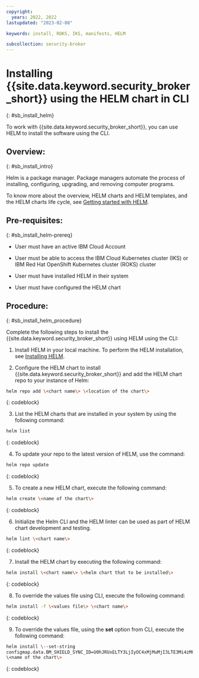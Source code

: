```yaml
---
copyright:
  years: 2022, 2022
lastupdated: "2023-02-08"

keywords: install, ROKS, IKS, manifests, HELM

subcollection: security-broker
---
```


# Installing {{site.data.keyword.security_broker_short}} using the HELM chart in CLI
{: #sb_install_helm}

To work with {{site.data.keyword.security_broker_short}}, you can use HELM to install the
software using the CLI.

## Overview:
{: #sb_install_intro}

Helm is a package manager. Package managers automate the process of
installing, configuring, upgrading, and removing computer programs.

To know more about the overview, HELM charts and HELM templates, and the
HELM charts life cycle, see [Getting started with
HELM](https://helm.sh/docs/).

## Pre-requisites:
{: #sb_install_helm-prereq}

-   User must have an active IBM Cloud Account

-   User must be able to access the IBM Cloud Kubernetes cluster (IKS)
    or IBM Red Hat OpenShift Kubernetes cluster (ROKS) cluster

-   User must have installed HELM in their system

-   User must have configured the HELM chart

## Procedure:
{: #sb_install_helm_procedure}

Complete the following steps to install the {{site.data.keyword.security_broker_short}} using
HELM using the CLI:

1.  Install HELM in your local machine. To perform the HELM
    installation, see [Installing
    HELM](https://www.ibm.com/cloud/architecture/content/course/helm-fundamentals/helm-install).

2.  Configure the HELM chart to install {{site.data.keyword.security_broker_short}} and add the
    HELM chart repo to your instance of Helm:

```sh
helm repo add \<chart name\> \<location of the chart\>
```
{: codeblock}

3.  List the HELM charts that are installed in your system by using the
    following command:

```sh
helm list
```
{: codeblock}

4.  To update your repo to the latest version of HELM, use the command:

```sh
helm repo update 
```
{: codeblock}

5.  To create a new HELM chart, execute the following command:

```sh
helm create \<name of the chart\>
```
{: codeblock}

6.  Initialize the Helm CLI and the HELM linter can be used as part of
    HELM chart development and testing.

```sh
helm lint \<chart name\>
```
{: codeblock}

7.  Install the HELM chart by executing the following command:

```sh
helm install \<chart name\> \<helm chart that to be installed\>
```
{: codeblock}

8.  To override the values file using CLI, execute the following
    command:

```sh
helm install -f \<values file\> \<chart name\>
```
{: codeblock}

9.  To override the values file, using the **set** option from CLI,
    execute the following command:

```sh
helm install \--set-string
configmap.data.BM_SHIELD_SYNC_ID=U0hJRUxELTY3LjIyOC4xMjMuMjI3LTE3Mi4zMC4yMzguOS00NDMtaWJtLTYyYjFkY2M5ZjFlZTIwMzk1MDUzMjc2Yy04NDQ0
\<name of the chart\>
```
{: codeblock}

